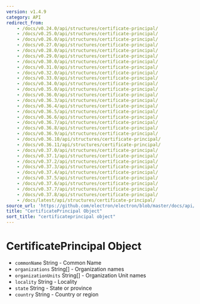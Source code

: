 ```yaml
---
version: v1.4.9
category: API
redirect_from:
    - /docs/v0.24.0/api/structures/certificate-principal/
    - /docs/v0.25.0/api/structures/certificate-principal/
    - /docs/v0.26.0/api/structures/certificate-principal/
    - /docs/v0.27.0/api/structures/certificate-principal/
    - /docs/v0.28.0/api/structures/certificate-principal/
    - /docs/v0.29.0/api/structures/certificate-principal/
    - /docs/v0.30.0/api/structures/certificate-principal/
    - /docs/v0.31.0/api/structures/certificate-principal/
    - /docs/v0.32.0/api/structures/certificate-principal/
    - /docs/v0.33.0/api/structures/certificate-principal/
    - /docs/v0.34.0/api/structures/certificate-principal/
    - /docs/v0.35.0/api/structures/certificate-principal/
    - /docs/v0.36.0/api/structures/certificate-principal/
    - /docs/v0.36.3/api/structures/certificate-principal/
    - /docs/v0.36.4/api/structures/certificate-principal/
    - /docs/v0.36.5/api/structures/certificate-principal/
    - /docs/v0.36.6/api/structures/certificate-principal/
    - /docs/v0.36.7/api/structures/certificate-principal/
    - /docs/v0.36.8/api/structures/certificate-principal/
    - /docs/v0.36.9/api/structures/certificate-principal/
    - /docs/v0.36.10/api/structures/certificate-principal/
    - /docs/v0.36.11/api/structures/certificate-principal/
    - /docs/v0.37.0/api/structures/certificate-principal/
    - /docs/v0.37.1/api/structures/certificate-principal/
    - /docs/v0.37.2/api/structures/certificate-principal/
    - /docs/v0.37.3/api/structures/certificate-principal/
    - /docs/v0.37.4/api/structures/certificate-principal/
    - /docs/v0.37.5/api/structures/certificate-principal/
    - /docs/v0.37.6/api/structures/certificate-principal/
    - /docs/v0.37.7/api/structures/certificate-principal/
    - /docs/v0.37.8/api/structures/certificate-principal/
    - /docs/latest/api/structures/certificate-principal/
source_url: 'https://github.com/electron/electron/blob/master/docs/api/structures/certificate-principal.md'
title: "CertificatePrincipal Object"
sort_title: "certificateprincipal object"
---
```


# CertificatePrincipal Object

* `commonName` String - Common Name
* `organizations` String[] - Organization names
* `organizationUnits` String[] - Organization Unit names
* `locality` String - Locality
* `state` String - State or province
* `country` String - Country or region

